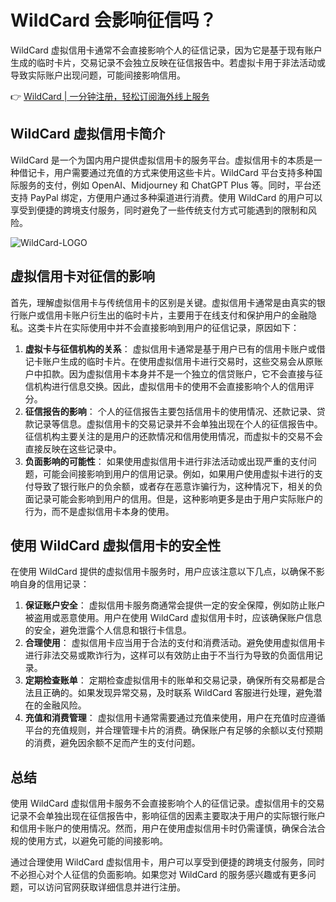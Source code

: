 # WildCard 会影响征信吗？

WildCard 虚拟信用卡通常不会直接影响个人的征信记录，因为它是基于现有账户生成的临时卡片，交易记录不会独立反映在征信报告中。若虚拟卡用于非法活动或导致实际账户出现问题，可能间接影响信用。

👉 [WildCard | 一分钟注册，轻松订阅海外线上服务](https://bbtdd.com/WildCard)

## WildCard 虚拟信用卡简介

WildCard 是一个为国内用户提供虚拟信用卡的服务平台。虚拟信用卡的本质是一种借记卡，用户需要通过充值的方式来使用这些卡片。WildCard 平台支持多种国际服务的支付，例如 OpenAI、Midjourney 和 ChatGPT Plus 等。同时，平台还支持 PayPal 绑定，方便用户通过多种渠道进行消费。使用 WildCard 的用户可以享受到便捷的跨境支付服务，同时避免了一些传统支付方式可能遇到的限制和风险。

![WildCard-LOGO](https://bbtdd.com/img/7620674874.webp)

## 虚拟信用卡对征信的影响

首先，理解虚拟信用卡与传统信用卡的区别是关键。虚拟信用卡通常是由真实的银行账户或信用卡账户衍生出的临时卡片，主要用于在线支付和保护用户的金融隐私。这类卡片在实际使用中并不会直接影响到用户的征信记录，原因如下：

1. **虚拟卡与征信机构的关系**： 虚拟信用卡通常是基于用户已有的信用卡账户或借记卡账户生成的临时卡片。在使用虚拟信用卡进行交易时，这些交易会从原账户中扣款。因为虚拟信用卡本身并不是一个独立的信贷账户，它不会直接与征信机构进行信息交换。因此，虚拟信用卡的使用不会直接影响个人的信用评分。
2. **征信报告的影响**： 个人的征信报告主要包括信用卡的使用情况、还款记录、贷款记录等信息。虚拟信用卡的交易记录并不会单独出现在个人的征信报告中。征信机构主要关注的是用户的还款情况和信用使用情况，而虚拟卡的交易不会直接反映在这些记录中。
3. **负面影响的可能性**： 如果使用虚拟信用卡进行非法活动或出现严重的支付问题，可能会间接影响到用户的信用记录。例如，如果用户使用虚拟卡进行的支付导致了银行账户的负余额，或者存在恶意诈骗行为，这种情况下，相关的负面记录可能会影响到用户的信用。但是，这种影响更多是由于用户实际账户的行为，而不是虚拟信用卡本身的使用。

## 使用 WildCard 虚拟信用卡的安全性

在使用 WildCard 提供的虚拟信用卡服务时，用户应该注意以下几点，以确保不影响自身的信用记录：

1. **保证账户安全**： 虚拟信用卡服务商通常会提供一定的安全保障，例如防止账户被盗用或恶意使用。用户在使用 WildCard 虚拟信用卡时，应该确保账户信息的安全，避免泄露个人信息和银行卡信息。
2. **合理使用**： 虚拟信用卡应当用于合法的支付和消费活动。避免使用虚拟信用卡进行非法交易或欺诈行为，这样可以有效防止由于不当行为导致的负面信用记录。
3. **定期检查账单**： 定期检查虚拟信用卡的账单和交易记录，确保所有交易都是合法且正确的。如果发现异常交易，及时联系 WildCard 客服进行处理，避免潜在的金融风险。
4. **充值和消费管理**： 虚拟信用卡通常需要通过充值来使用，用户在充值时应遵循平台的充值规则，并合理管理卡片的消费。确保账户有足够的余额以支付预期的消费，避免因余额不足而产生的支付问题。

## 总结

使用 WildCard 虚拟信用卡服务不会直接影响个人的征信记录。虚拟信用卡的交易记录不会单独出现在征信报告中，影响征信的因素主要取决于用户的实际银行账户和信用卡账户的使用情况。然而，用户在使用虚拟信用卡时仍需谨慎，确保合法合规的使用方式，以避免可能的间接影响。

通过合理使用 WildCard 虚拟信用卡，用户可以享受到便捷的跨境支付服务，同时不必担心对个人征信的负面影响。如果您对 WildCard 的服务感兴趣或有更多问题，可以访问官网获取详细信息并进行注册。